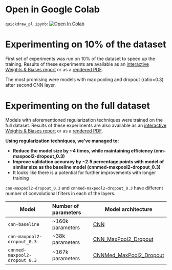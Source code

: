 # Open in Google Colab
`quickdraw_pl.ipynb`: <a target="_blank" href="https://colab.research.google.com/github/abojda/deepdrive_course/blob/main/notebooks/04/04.quickdraw_pl.ipynb"><img src="https://colab.research.google.com/assets/colab-badge.svg" alt="Open In Colab"/></a>

# Experimenting on 10% of the dataset
First set of experiments was run on 10% of the dataset to speed up the training. Results of these experiments are available as an [interactive Weights & Biases report](https://api.wandb.ai/links/alebojd/qguswr45) or as a [rendered PDF](results_10perc.pdf).

The most promising were models with max pooling and dropout (ratio=0.3) after second CNN layer.

# Experimenting on the full dataset
Models with aforementioned regularization techniques were trained on the full dataset. Results of these experiments are also available as an [interactive Weights & Biases report](https://api.wandb.ai/links/alebojd/tmxrtnjz) or as a [rendered PDF](results_full.pdf). 

**Using regularization techniques, we've managed to:**
- **Reduce the model size by ~4 times, while maintaining efficiency (cnn-maxpool2-dropout_0.3)**
- **Improve validation accuracy by ~2.5 percentage points with model of similar size as the baseline model (cnnmed-maxpool2-dropout_0.3)**
- It looks like there is a potential for further improvements with longer training

`cnn-maxpool2-dropout_0.3` and `cnnmed-maxpool2-dropout_0.3` have different number of convolutional filters in each of the layers.

| Model                         | Number of parameters | Model architecture                                                                                                        |
| ----------------------------- | :------------------- | ------------------------------------------------------------------------------------------------------------------------- |
| `cnn-baseline`                | ~160k parameters     | [CNN](https://github.com/abojda/deepdrive_course/blob/main/deepdrive_course/quickdraw/models.py#L26)                      |
| `cnn-maxpool2-dropout_0.3`    | ~38k parameters      | [CNN_MaxPool2_Dropout](https://github.com/abojda/deepdrive_course/blob/main/deepdrive_course/quickdraw/models.py#L217)    |
| `cnnmed-maxpool2-dropout_0.3` | ~167k parameters     | [CNNMed_MaxPool2_Dropout](https://github.com/abojda/deepdrive_course/blob/main/deepdrive_course/quickdraw/models.py#L261) |
